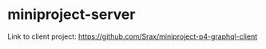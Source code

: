 # miniproject-server


Link to client project: https://github.com/Srax/miniproject-p4-graphql-client
